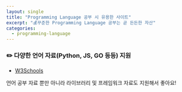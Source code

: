 ```yaml
---
layout: single
title: "Programming Language 공부 시 유용한 사이트"
excerpt: "💰꾸준한 Programming Language 공부는 곧 든든한 자산"
categories:
  - programming-language
---
```

### ✏️ 다양한 언어 자료(Python, JS, GO 등등) 지원
* [W3Schools](https://www.w3schools.com/)
  
언어 공부 자료 뿐만 아니라 라이브러리 및 프레임워크 자료도 지원해서 좋아요!
  
